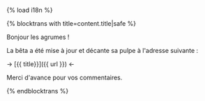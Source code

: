 {% load i18n %}

{% blocktrans with title=content.title|safe %}

Bonjour les agrumes !

La bêta a été mise à jour et décante sa pulpe 
à l'adresse suivante :

-> [{{ title}}]({{ url }}) <-

Merci d'avance pour vos commentaires.

{%  endblocktrans %}


